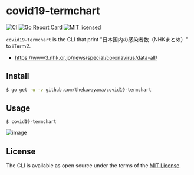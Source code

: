 # covid19-termchart

[![CI](https://github.com/thekuwayama/covid19-termchart/workflows/CI/badge.svg)](https://github.com/thekuwayama/covid19-termchart/actions?workflow=CI)
[![Go Report Card](https://goreportcard.com/badge/github.com/thekuwayama/covid19-termchart)](https://goreportcard.com/report/github.com/thekuwayama/covid19-termchart)
[![MIT licensed](https://img.shields.io/badge/license-MIT-brightgreen.svg)](https://raw.githubusercontent.com/thekuwayama/covid19-termchart/master/LICENSE.txt)

`covid19-termchart` is the CLI that print "日本国内の感染者数（NHKまとめ）"  to iTerm2.

- https://www3.nhk.or.jp/news/special/coronavirus/data-all/

## Install

```bash
$ go get -u -v github.com/thekuwayama/covid19-termchart
```


## Usage

```
$ covid19-termchart
```

![image](https://user-images.githubusercontent.com/42881635/103377767-a8a11680-4b23-11eb-84ce-a6eb19715763.png)


## License

The CLI is available as open source under the terms of the [MIT License](http://opensource.org/licenses/MIT).

